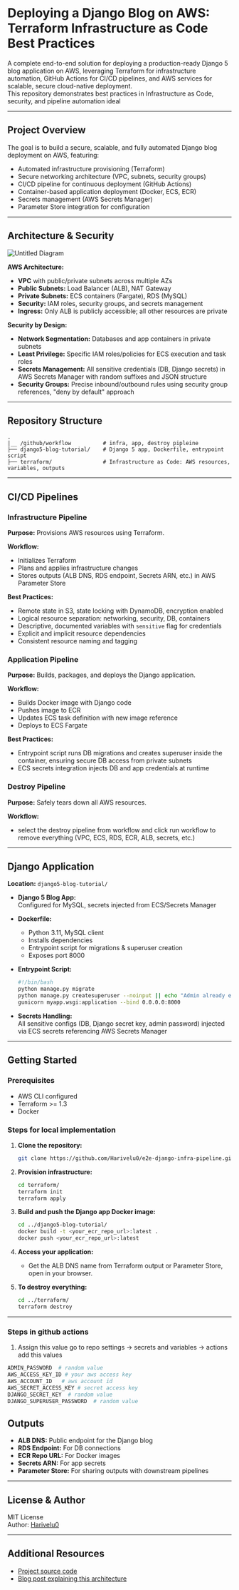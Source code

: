 # Deploying a Django Blog on AWS: Terraform Infrastructure as Code Best Practices

A complete end-to-end solution for deploying a production-ready Django 5 blog application on AWS, leveraging Terraform for infrastructure automation, GitHub Actions for CI/CD pipelines, and AWS services for scalable, secure cloud-native deployment.  
This repository demonstrates best practices in Infrastructure as Code, security, and pipeline automation ideal


---

## Project Overview

The goal is to build a secure, scalable, and fully automated Django blog deployment on AWS, featuring:

- Automated infrastructure provisioning (Terraform)
- Secure networking architecture (VPC, subnets, security groups)
- CI/CD pipeline for continuous deployment (GitHub Actions)
- Container-based application deployment (Docker, ECS, ECR)
- Secrets management (AWS Secrets Manager)
- Parameter Store integration for configuration

---

## Architecture & Security

![Untitled Diagram](https://github.com/user-attachments/assets/55dff9d1-13fd-452c-999d-95f5fea449b7)

**AWS Architecture:**

- **VPC** with public/private subnets across multiple AZs
- **Public Subnets:** Load Balancer (ALB), NAT Gateway
- **Private Subnets:** ECS containers (Fargate), RDS (MySQL)
- **Security:** IAM roles, security groups, and secrets management
- **Ingress:** Only ALB is publicly accessible; all other resources are private

**Security by Design:**

- **Network Segmentation:** Databases and app containers in private subnets
- **Least Privilege:** Specific IAM roles/policies for ECS execution and task roles
- **Secrets Management:** All sensitive credentials (DB, Django secrets) in AWS Secrets Manager with random suffixes and JSON structure
- **Security Groups:** Precise inbound/outbound rules using security group references, "deny by default" approach

---

## Repository Structure

```
.
|__ /github/workflow          # infra, app, destroy pipleine
├── django5-blog-tutorial/    # Django 5 app, Dockerfile, entrypoint script
├── terraform/                # Infrastructure as Code: AWS resources, variables, outputs
```

---

## CI/CD Pipelines

### Infrastructure Pipeline

**Purpose:** Provisions AWS resources using Terraform.

**Workflow:**
- Initializes Terraform
- Plans and applies infrastructure changes
- Stores outputs (ALB DNS, RDS endpoint, Secrets ARN, etc.) in AWS Parameter Store

**Best Practices:**
- Remote state in S3, state locking with DynamoDB, encryption enabled
- Logical resource separation: networking, security, DB, containers
- Descriptive, documented variables with `sensitive` flag for credentials
- Explicit and implicit resource dependencies
- Consistent resource naming and tagging

### Application Pipeline

**Purpose:** Builds, packages, and deploys the Django application.

**Workflow:**
- Builds Docker image with Django code
- Pushes image to ECR
- Updates ECS task definition with new image reference
- Deploys to ECS Fargate

**Best Practices:**
- Entrypoint script runs DB migrations and creates superuser inside the container, ensuring secure DB access from private subnets
- ECS secrets integration injects DB and app credentials at runtime

### Destroy Pipeline

**Purpose:** Safely tears down all AWS resources.

**Workflow:**
- select the destroy pipeline from workflow and click run workflow to remove everything (VPC, ECS, RDS, ECR, ALB, secrets, etc.)

---

## Django Application

**Location:** `django5-blog-tutorial/`

- **Django 5 Blog App:**  
  Configured for MySQL, secrets injected from ECS/Secrets Manager

- **Dockerfile:**  
  - Python 3.11, MySQL client  
  - Installs dependencies  
  - Entrypoint script for migrations & superuser creation  
  - Exposes port 8000

- **Entrypoint Script:**  
  ```bash
  #!/bin/bash
  python manage.py migrate
  python manage.py createsuperuser --noinput || echo "Admin already exists"
  gunicorn myapp.wsgi:application --bind 0.0.0.0:8000
  ```

- **Secrets Handling:**  
  All sensitive configs (DB, Django secret key, admin password) injected via ECS secrets referencing AWS Secrets Manager

---

## Getting Started

### Prerequisites

- AWS CLI configured
- Terraform >= 1.3
- Docker

### Steps for local implementation

1. **Clone the repository:**
    ```bash
    git clone https://github.com/Harivelu0/e2e-django-infra-pipeline.git
    ```

2. **Provision infrastructure:**
    ```bash
    cd terraform/
    terraform init
    terraform apply
    ```

3. **Build and push the Django app Docker image:**
    ```bash
    cd ../django5-blog-tutorial/
    docker build -t <your_ecr_repo_url>:latest .
    docker push <your_ecr_repo_url>:latest
    ```

4. **Access your application:**
    - Get the ALB DNS name from Terraform output or Parameter Store, open in your browser.

5. **To destroy everything:**
    ```bash
    cd ../terraform/
    terraform destroy
    ```
---

### Steps in github actions
1.  Assign this value 
   go to repo settings -> secrets and variables -> actions add this values
   ```bash
   ADMIN_PASSWORD  # random value
   AWS_ACCESS_KEY_ID # your aws access key
   AWS_ACCOUNT_ID   # aws account id 
   AWS_SECRET_ACCESS_KEY # secret access key
   DJANGO_SECRET_KEY  # random value
   DJANGO_SUPERUSER_PASSWORD  # random value
   ```

## Outputs

- **ALB DNS:** Public endpoint for the Django blog
- **RDS Endpoint:** For DB connections
- **ECR Repo URL:** For Docker images
- **Secrets ARN:** For app secrets
- **Parameter Store:** For sharing outputs with downstream pipelines

---

## License & Author

MIT License  
Author: [Harivelu0](https://github.com/Harivelu0)

---

## Additional Resources

- [Project source code](https://github.com/Harivelu0/e2e-django-infra-pipeline)
- [Blog post explaining this architecture](https://dev.to/techwithhari/deploying-a-django-blog-on-aws-terraform-infrastructure-as-code-best-practices-4e33)
